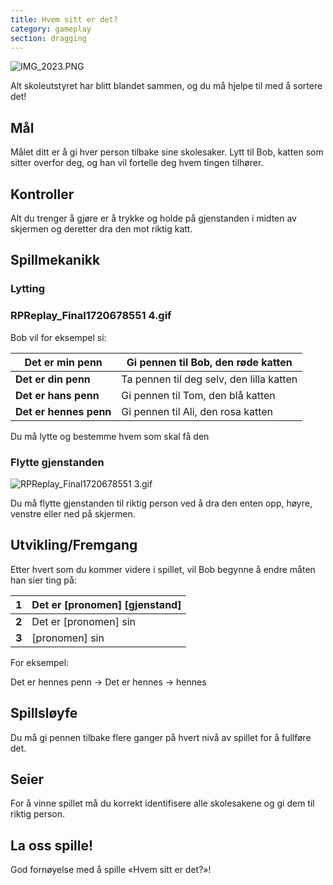 ```yaml
---
title: Hvem sitt er det?
category: gameplay
section: dragging
---
```

![IMG_2023.PNG](https://help.studycat.com/hc/article_attachments/34966103260825)


Alt skoleutstyret har blitt blandet sammen, og du må hjelpe til med å sortere det!


## Mål


Målet ditt er å gi hver person tilbake sine skolesaker. Lytt til Bob, katten som sitter overfor deg, og han vil fortelle deg hvem tingen tilhører.


## Kontroller


Alt du trenger å gjøre er å trykke og holde på gjenstanden i midten av skjermen og deretter dra den mot riktig katt.


## Spillmekanikk


### Lytting


### RPReplay_Final1720678551 4.gif


Bob vil for eksempel si:


| **Det er min penn** | Gi pennen til Bob, den røde katten |
| --- | --- |
| **Det er din penn** | Ta pennen til deg selv, den lilla katten |
| **Det er hans penn** | Gi pennen til Tom, den blå katten |
| **Det er hennes penn** | Gi pennen til Ali, den rosa katten |


Du må lytte og bestemme hvem som skal få den


### Flytte gjenstanden


![RPReplay_Final1720678551 3.gif](https://help.studycat.com/hc/article_attachments/34966668424601)


Du må flytte gjenstanden til riktig person ved å dra den enten opp, høyre, venstre eller ned på skjermen.


## Utvikling/Fremgang


Etter hvert som du kommer videre i spillet, vil Bob begynne å endre måten han sier ting på:


| **1** | Det er [pronomen] [gjenstand] |
| --- | --- |
| **2** | Det er [pronomen] sin |
| **3** | [pronomen] sin |


For eksempel:


Det er hennes penn -> Det er hennes -> hennes


## Spillsløyfe


Du må gi pennen tilbake flere ganger på hvert nivå av spillet for å fullføre det.


## Seier


For å vinne spillet må du korrekt identifisere alle skolesakene og gi dem til riktig person.


## La oss spille!


God fornøyelse med å spille «Hvem sitt er det?»!
